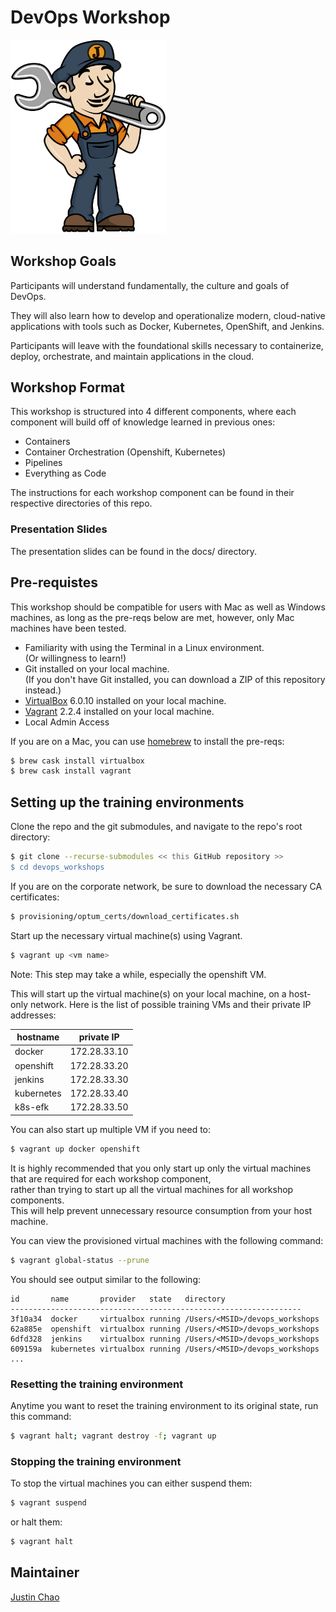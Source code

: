 # DevOps Workshop

<img src="docs/images/jenkins_JCasC.png" width="250">

## Workshop Goals

Participants will understand fundamentally, the culture and goals of DevOps.

They will also learn how to develop and operationalize modern, 
cloud-native applications with tools such as Docker, Kubernetes, OpenShift, and Jenkins.

Participants will leave with the foundational skills necessary to 
containerize, deploy, orchestrate, and maintain applications in the cloud.


## Workshop Format
This workshop is structured into 4 different components, where each component will build off of knowledge learned in previous ones:
- Containers
- Container Orchestration (Openshift, Kubernetes)
- Pipelines
- Everything as Code

The instructions for each workshop component can be found in their respective directories of this repo.


### Presentation Slides
The presentation slides can be found in the docs/ directory.  


## Pre-requistes
This workshop should be compatible for users with Mac as well as Windows machines, 
as long as the pre-reqs below are met, however, only Mac machines have been tested.


- Familiarity with using the Terminal in a Linux environment.   
(Or willingness to learn!)
- Git installed on your local machine.  
(If you don't have Git installed, you can download a ZIP of this repository instead.)
- [VirtualBox](https://www.virtualbox.org/wiki/Downloads) 6.0.10 installed on your local machine.   
- [Vagrant](https://www.vagrantup.com/docs/installation/) 2.2.4 installed on your local machine.   
- Local Admin Access 

If you are on a Mac, you can use [homebrew](https://brew.sh/) to install the pre-reqs:
```bash
$ brew cask install virtualbox
$ brew cask install vagrant
```

## Setting up the training environments
Clone the repo and the git submodules, and navigate to the repo's root directory:
```bash
$ git clone --recurse-submodules << this GitHub repository >>
$ cd devops_workshops
```

If you are on the corporate network, be sure to download the necessary CA certificates:
```bash
$ provisioning/optum_certs/download_certificates.sh
```

Start up the necessary virtual machine(s) using Vagrant.
```bash
$ vagrant up <vm name>
```
Note: This step may take a while, especially the openshift VM.

This will start up the virtual machine(s) on your local machine, on a host-only network.
Here is the list of possible training VMs and their private IP addresses:


hostname   | private IP
---        | ---
docker     | 172.28.33.10
openshift  | 172.28.33.20
jenkins    | 172.28.33.30
kubernetes | 172.28.33.40
k8s-efk    | 172.28.33.50


You can also start up multiple VM if you need to:
```bash
$ vagrant up docker openshift
```

It is highly recommended that you only start up only the virtual machines that are required for each workshop component,    
rather than trying to start up all the virtual machines for all workshop components.  
This will help prevent unnecessary resource consumption from your host machine.

You can view the provisioned virtual machines with the following command:
```bash
$ vagrant global-status --prune
```

You should see output similar to the following:
```
id       name       provider   state   directory
-----------------------------------------------------------------
3f10a34  docker     virtualbox running /Users/<MSID>/devops_workshops
62a885e  openshift  virtualbox running /Users/<MSID>/devops_workshops
6dfd328  jenkins    virtualbox running /Users/<MSID>/devops_workshops
609159a  kubernetes virtualbox running /Users/<MSID>/devops_workshops
...
```


### Resetting the training environment
Anytime you want to reset the training environment to its original state, run this command:

```bash
$ vagrant halt; vagrant destroy -f; vagrant up
```

### Stopping the training environment
To stop the virtual machines you can either suspend them:

```bash
$ vagrant suspend
```

or halt them:
```bash
$ vagrant halt
```


## Maintainer
[Justin Chao](mailto:justin.chao@optum.com)

